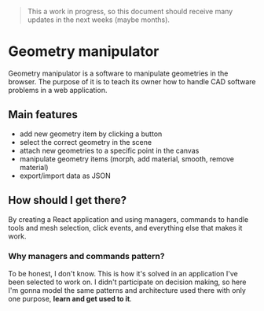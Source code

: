 > This a work in progress, so this document should receive many updates in the next weeks (maybe months).

# Geometry manipulator

Geometry manipulator is a software to manipulate geometries in the browser. The purpose of it is to teach its owner how to handle CAD software problems in a web application.

## Main features

- add new geometry item by clicking a button
- select the correct geometry in the scene
- attach new geometries to a specific point in the canvas
- manipulate geometry items (morph, add material, smooth, remove material)
- export/import data as JSON

## How should I get there?

By creating a React application and using managers, commands to handle tools and mesh selection, click events, and everything else that makes it work.

### Why managers and commands pattern?

To be honest, I don't know. This is how it's solved in an application I've been selected to work on. I didn't participate on decision making, so here I'm gonna model the same patterns and architecture used there with only one purpose, **learn and get used to it**.
